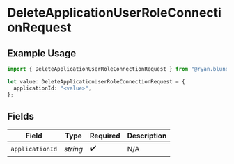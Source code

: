 # DeleteApplicationUserRoleConnectionRequest

## Example Usage

```typescript
import { DeleteApplicationUserRoleConnectionRequest } from "@ryan.blunden/discord/models/operations";

let value: DeleteApplicationUserRoleConnectionRequest = {
  applicationId: "<value>",
};
```

## Fields

| Field              | Type               | Required           | Description        |
| ------------------ | ------------------ | ------------------ | ------------------ |
| `applicationId`    | *string*           | :heavy_check_mark: | N/A                |